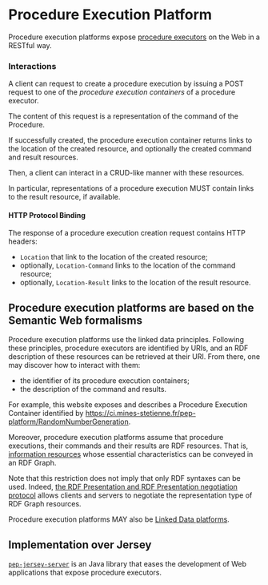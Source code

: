# Procedure Execution Platform

Procedure execution platforms expose [procedure executors](https://w3id.org/pep/ProcedureExecutor) on the Web in a RESTful way.

### Interactions

A client can request to create a procedure execution by issuing a POST request to one of the *procedure execution containers* of a procedure executor. 

The content of this request is a representation of the command of the Procedure.

If successfully created, the procedure execution container returns links to the location of the created resource, and optionally the created command and result resources. 

Then, a client can interact in a CRUD-like manner with these resources.

In particular, representations of a procedure execution MUST contain links to the result resource, if available.

#### HTTP Protocol Binding

The response of a procedure execution creation request contains HTTP headers:

- `Location` that link to the location of the created resource;
- optionally, `Location-Command` links to the location of the command resource;
- optionally, `Location-Result` links to the location of the result resource.


## Procedure execution platforms are based on the Semantic Web formalisms

Procedure execution platforms use the linked data principles. Following these principles, procedure executors are identified by URIs, and an RDF description of these resources can be retrieved at their URI. From there, one may discover how to interact with them:

- the identifier of its procedure execution containers;
- the description of the command and results.

For example, this website exposes and describes a Procedure Execution Container identified by https://ci.mines-stetienne.fr/pep-platform/RandomNumberGeneration.

Moreover, procedure execution platforms assume that procedure executions, their commands and their results are RDF resources. That is, [information resources](https://www.w3.org/TR/webarch/#def-information-resource) whose essential characteristics can be conveyed in an RDF Graph. 

Note that this restriction does not imply that only RDF syntaxes can be used. Indeed, [the RDF Presentation and RDF Presentation negotiation protocol](https://w3id.org/rdfp/) allows clients and servers to negotiate the representation type of RDF Graph resources.

Procedure execution platforms MAY also be [Linked Data platforms](https://www.w3.org/TR/ldp/).

## Implementation over Jersey

[`pep-jersey-server`](get-started.html) is an Java library that eases the development of Web applications that expose procedure executors.


